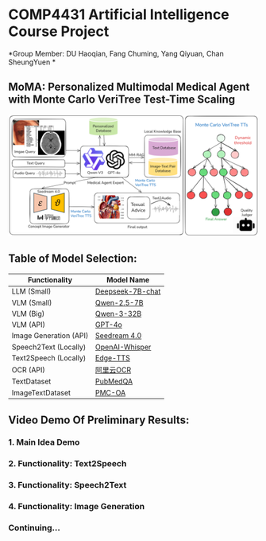 # COMP4431 Artificial Intelligence Course Project
*Group Member: DU Haoqian, Fang Chuming, Yang Qiyuan, Chan SheungYuen *
## MoMA: Personalized Multimodal Medical Agent with Monte Carlo VeriTree Test-Time Scaling
![Workflow Diagram](https://github.com/DumanHaoqian/MoMA-Personalized-Multimodal-Medical-Agent-with-Monte-Carlo-VeriTree-Test-Time-Scaling/blob/main/assets/workflow2.png)
## Table of Model Selection:
| Functionality           | Model Name                                                                                                                             |
|-------------------------|----------------------------------------------------------------------------------------------------------------------------------------|
| LLM (Small)             | [Deepseek-7B-chat](https://huggingface.co/deepseek-ai/deepseek-llm-7b-chat)                                                           |
| VLM (Small)             | [Qwen-2.5-7B](https://huggingface.co/Qwen/Qwen2.5-VL-7B-Instruct)                                                                     |
| VLM (Big)               | [Qwen-3-32B](https://huggingface.co/Qwen/Qwen3-32B)                                                                                   |
| VLM (API)               | [GPT-4o](https://oai.azure.com/resource/project/23098841d-6812/connections/23098-mf2dna94-swedencentral/deployments/gpt-4o?wsid=/subscriptions/bef59ca1-bf8f-45ec-896a-4acf6461f287/resourceGroups/rg-23098841d-6812/providers/Microsoft.CognitiveServices/accounts/23098841d-6812-resource/projects/23098841d-6812&tid=ec09e4d7-3d0f-4eff-9c1e-7ba8060c5417) |
| Image Generation (API)  | [Seedream 4.0](https://www.volcengine.com/docs/85621/1820192)                                                                          |
| Speech2Text (Locally)   | [OpenAI-Whisper](https://github.com/openai/whisper)                                                                                   |
| Text2Speech (Locally)   | [Edge-TTS](https://github.com/rany2/edge-tts?tab=readme-ov-file)                                                                       |
| OCR (API)               | [阿里云OCR](https://duguang.aliyun.com/?spm=5176.12127803.J_5253785160.4.4c495542UQMnua)                                              |
| TextDataset             | [PubMedQA](https://github.com/pubmedqa/pubmedqa)                                                                                      |
| ImageTextDataset        | [PMC-OA](https://huggingface.co/datasets/axiong/pmc_oa/tree/main)                                                                     |

## Video Demo Of Preliminary Results:

### 1. Main Idea Demo

### 2. Functionality: Text2Speech

### 3. Functionality: Speech2Text

### 4. Functionality: Image Generation

### Continuing...
